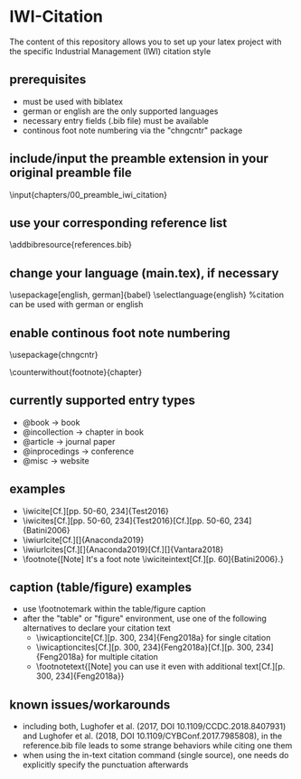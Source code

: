 # IWI-Citation
The content of this repository allows you to set up your latex project with the specific Industrial Management (IWI) citation style

## prerequisites
- must be used with biblatex
- german or english are the only supported languages
- necessary entry fields (.bib file) must be available
- continous foot note numbering via the "chngcntr" package

## include/input the preamble extension in your original preamble file
\input{chapters/00_preamble_iwi_citation} 

## use your corresponding reference list
\addbibresource{references.bib}

## change your language (main.tex), if necessary
\usepackage[english, german]{babel}
\selectlanguage{english} %citation can be used with german or english

## enable continous foot note numbering
\usepackage{chngcntr}

\counterwithout{footnote}{chapter}

## currently supported entry types
- @book -> book
- @incollection -> chapter in book
- @article -> journal paper
- @inprocedings -> conference
- @misc -> website

## examples
- \iwicite[Cf.][pp. 50-60, 234]{Test2016}
- \iwicites[Cf.][pp. 50-60, 234]{Test2016}[Cf.][pp. 50-60, 234]{Batini2006}
- \iwiurlcite[Cf.][]{Anaconda2019}
-	\iwiurlcites[Cf.][]{Anaconda2019}[Cf.][]{Vantara2018}
-	\footnote{[Note] It's a foot note \iwiciteintext[Cf.][p. 60]{Batini2006}.}

## caption (table/figure) examples
- use \footnotemark within the table/figure caption
- after the "table" or "figure" environment, use one of the following alternatives to declare your citation text
  - \iwicaptioncite[Cf.][p. 300, 234]{Feng2018a} for single citation
  - \iwicaptioncites[Cf.][p. 300, 234]{Feng2018a}[Cf.][p. 300, 234]{Feng2018a} for multiple citation
  - \footnotetext{[Note] you can use it even with additional text[Cf.][p. 300, 234]{Feng2018a}}

## known issues/workarounds 
- including both, Lughofer et al. (2017, DOI 10.1109/CCDC.2018.8407931) and Lughofer et al. (2018, DOI 10.1109/CYBConf.2017.7985808), in the reference.bib file leads to some strange behaviors while citing one them
- when using the in-text citation command (single source), one needs do explicitly specify the punctuation afterwards
